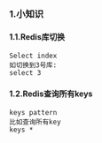 ### 1.小知识
#### 1.1.Redis库切换
```$xslt
Select index
如切换到3号库:
select 3
```
#### 1.2.Redis查询所有keys
```
keys pattern
比如查询所有key
keys *
```